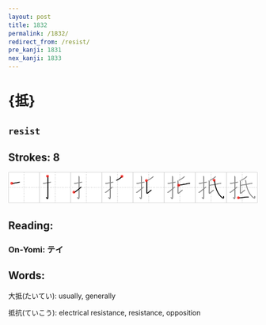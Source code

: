 ```yaml
---
layout: post
title: 1832
permalink: /1832/
redirect_from: /resist/
pre_kanji: 1831
nex_kanji: 1833
---
```


# {抵}

## `resist`

## Strokes: 8

<div class="stroke"><img src="../images/E68AB5.png" /></div>

## Reading:

### On-Yomi: テイ

## Words:

大抵(たいてい): usually, generally

抵抗(ていこう): electrical resistance, resistance, opposition
